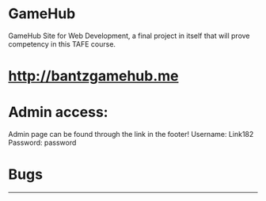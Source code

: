 # GameHub
GameHub Site for Web Development, a final project in itself that will prove competency in this TAFE course.

# http://bantzgamehub.me

# Admin access:
Admin page can be found through the link in the footer!
Username: Link182
Password: password

# Bugs

---------- 
